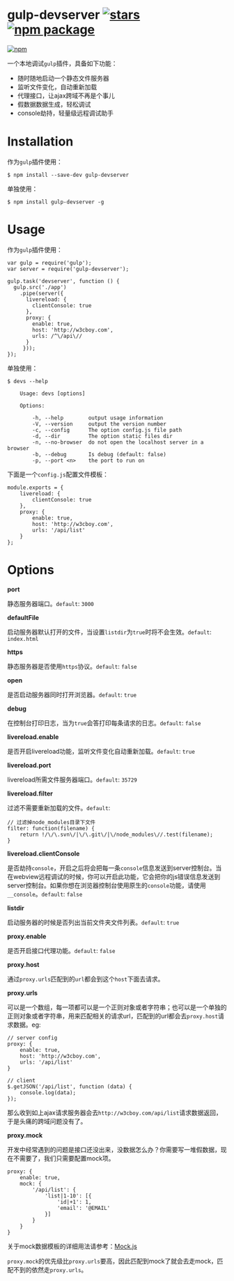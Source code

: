 # gulp-devserver [![stars](https://img.shields.io/github/stars/huanz/gulp-devserver.svg?style=flat-square)](https://github.com/huanz/gulp-devserver/stargazers) [![npm package](https://img.shields.io/npm/v/gulp-devserver.svg?style=flat-square)](https://www.npmjs.com/package/gulp-devserver)

[![npm](https://nodei.co/npm/gulp-devserver.png)](https://www.npmjs.com/package/gulp-devserver)

一个本地调试`gulp`插件，具备如下功能：

* 随时随地启动一个静态文件服务器
* 监听文件变化，自动重新加载
* 代理接口，让ajax跨域不再是个事儿
* 假数据数据生成，轻松调试
* console劫持，轻量级远程调试助手

# Installation

作为`gulp`插件使用：

	$ npm install --save-dev gulp-devserver

单独使用：

	$ npm install gulp-devserver -g

# Usage

作为`gulp`插件使用：

	var gulp = require('gulp');
	var server = require('gulp-devserver');

	gulp.task('devserver', function () {
	  gulp.src('./app')
	    .pipe(server({
	      livereload: {
	      	clientConsole: true
	      },
	      proxy: {
	      	enable: true,
	      	host: 'http://w3cboy.com',
	      	urls: /^\/api\//
	      }
	     }));
	});

单独使用：

	$ devs --help

		Usage: devs [options]

		Options:

			-h, --help        output usage information
    		-V, --version     output the version number
    		-c, --config      The option config.js file path
    		-d, --dir         The option static files dir
   			-n, --no-browser  do not open the localhost server in a browser
    		-b, --debug       Is debug (default: false)
    		-p, --port <n>    the port to run on

下面是一个`config.js`配置文件模板：

	module.exports = {
		livereload: {
			clientConsole: true
		},
		proxy: {
        	enable: true,
        	host: 'http://w3cboy.com',
        	urls: '/api/list'
    	}
	};

# Options

**port**

静态服务器端口。`default`: `3000`

**defaultFile**

启动服务器默认打开的文件，当设置`listdir`为`true`时将不会生效。`default`: `index.html`

**https**

静态服务器是否使用`https`协议。`default`: `false`

**open**

是否启动服务器同时打开浏览器。`default`: `true`

**debug**

在控制台打印日志，当为`true`会答打印每条请求的日志。`default`: `false`

**livereload.enable**

是否开启livereload功能，监听文件变化自动重新加载。`default`: `true`

**livereload.port**

livereload所需文件服务器端口。`default`: `35729`

**livereload.filter**

过滤不需要重新加载的文件。`default`:

    // 过滤掉node_modules目录下文件
    filter: function(filename) {
        return !/\/\.svn\/|\/\.git\/|\/node_modules\//.test(filename);
    }

**livereload.clientConsole**

是否劫持`console`，开启之后将会把每一条`console`信息发送到server控制台。当在webview远程调试的时候，你可以开启此功能，它会把你的js错误信息发送到server控制台。如果你想在浏览器控制台使用原生的`console`功能，请使用`__console`。`default`: `false`

**listdir**

启动服务器的时候是否列出当前文件夹文件列表。`default`: `true`

**proxy.enable**

是否开启接口代理功能。`default`: `false`

**proxy.host**

通过`proxy.urls`匹配到的`url`都会到这个`host`下面去请求。

**proxy.urls**

可以是一个数组，每一项都可以是一个正则对象或者字符串；也可以是一个单独的正则对象或者字符串，用来匹配相关的请求url，匹配到的url都会去`proxy.host`请求数据。eg:

	// server config
	proxy: {
		enable: true,
		host: 'http://w3cboy.com',
		urls: '/api/list'
	}

	// client
	$.getJSON('/api/list', function (data) {
		console.log(data);
	});

那么收到如上ajax请求服务器会去`http://w3cboy.com/api/list`请求数据返回，于是头痛的跨域问题没有了。

**proxy.mock**

开发中经常遇到的问题是接口还没出来，没数据怎么办？你需要写一堆假数据，现在不需要了，我们只需要配置mock项。

	proxy: {
		enable: true,
		mock: {
			'/api/list': {
				'list|1-10': [{
        			'id|+1': 1,
        			'email': '@EMAIL'
    			}]
			}
		}
	}

关于mock数据模板的详细用法请参考：[Mock.js](http://mockjs.com/#mock)

`proxy.mock`的优先级比`proxy.urls`要高，因此匹配到mock了就会去走mock，匹配不到的依然走`proxy.urls`。




















